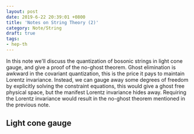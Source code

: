 ```yaml
---
layout: post
date: 2019-6-22 20:39:01 +0800
title: 'Notes on String Theory (2)'
category: Note/String
draft: true
tags:
- hep-th
---
```

In this note we'll discuss the quantization of bosonic strings in light cone gauge, and give a proof of the no-ghost theorem. Ghost elimination is awkward in the covariant quantization, this is the price it pays to maintain Lorentz invariance. Instead, we can gauge away some degrees of freedom by explicitly solving the constraint equations, this would give a ghost free physical space, but the manifest Lorentz invariance hides away. Requiring the Lorentz invariance would result in the no-ghost theorem mentioned in the previous note. 

## Light cone gauge
